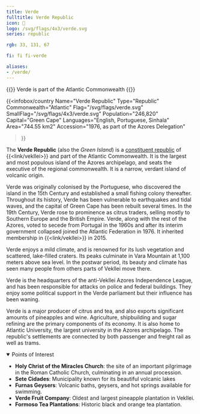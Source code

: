 ```yaml
---
title: Verde
fulltitle: Verde Republic
icon: 🦅
logo: /svg/flags/4x3/verde.svg
series: republic

rgb: 33, 131, 67

fi: fi fi-verde

aliases:
- /verde/
---
```

{{<note series>}}
 Verde is part of the Atlantic Commonwealth
{{</note>}}

{{<infobox/country
	 Name="Verde Republic"
	 Type="Republic"
	 Commonwealth="Atlantic"
	 Flag="/svg/flags/verde.svg"
	 SmallFlag="/svg/flags/4x3/verde.svg"
	 Population="246,820"
	 Capital="Green Cape"
	 Languages="English, Portuguese, Sinhala"
	 Area="744.55 km2"
	 Accession="1976, as part of the Azores Delegation"
 >}}

The <span class="fi fi-verde"></span> **Verde Republic** (also the *Green Island*) is a [constituent republic](/republics/) of {{<link/vekllei>}} and part of the Atlantic Commonwealth. It is the largest and most populous island of the Azores archipelago, and seats the executive of the regional commonwealth. It is a narrow, verdant island of volcanic origin.

Verde was originally colonised by the Portuguese, who discovered the island in the 15th Century and established a small fishing colony thereafter. Throughout its history, Verde has been vulnerable to earthquakes and tidal waves, and the capital of Green Cape has been rebuilt several times. In the 19th Century, Verde rose to prominence as citrus traders, selling mostly to Southern Europe and the British Empire. Verde, along with the rest of the Azores, voted to secede from Portugal in the 1960s and after its interim government collapsed joined the Atlantic Federation in 1976. It inherited membership in {{<link/vekllei>}} in 2015.

Verde enjoys a mild climate, and is renowned for its lush vegetation and scattered, lake-filled craters. Its peaks culminate in Vara Mountain at 1,100 meters above sea level. In the postwar period, its beauty and climate has seen many people from others parts of Vekllei move there.

Verde is the headquarters of the anti-Vekllei Azores Independence League, and has been responsible for attacks on police and federal buildings. They enjoy some political support in the Verde parliament but their influence has been waning.

Verde is a major producer of citrus and tea, and also exports significant amounts of pineapples and wine. Agriculture, shipbuilding and sugar refining are the primary components of its economy. It is also home to Atlantic University, the largest university in the Azores archipelago. The republic's settlements are connected by both passenger and freight rail as well as trams.

<details open>
	<summary>Points of Interest</summary>

* **Holy Christ of the Miracles Church**: the site of an important pilgrimage in the Roman Catholic Church, culminating in an annual procession.
* **Sete Cidades**: Municipality known for its beautiful volcanic lakes
* **Furnas Geysers**: Volcanic baths, geysers, and hot springs available for swimming.
* **Verde Fruit Company**: Oldest and largest pineapple plantation in Vekllei.
* **Formoso Tea Plantations**: Historic black and orange tea plantation.
</details>

